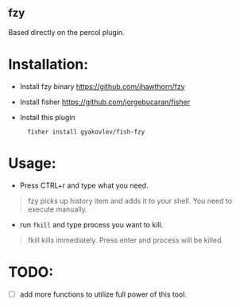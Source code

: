fzy
----

Based directly on the percol plugin.

# Installation:

- Install fzy binary https://github.com/jhawthorn/fzy
- Install fisher https://github.com/jorgebucaran/fisher
- Install this plugin 

        fisher install gyakovlev/fish-fzy

# Usage:

- Press CTRL+r and type what you need.

> fzy picks up history item and adds it to your shell. You need to execute manually.

- run `fkill` and type process you want to kill.

> fkill kills immediately. Press enter and process will be killed.

# TODO:
- [ ] add more functions to utilize full power of this tool.  
